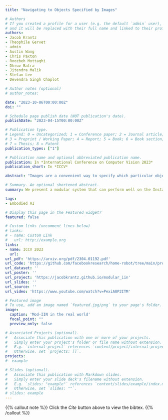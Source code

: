 ```yaml
---
title: "Navigating to Objects Specified by Images"

# Authors
# If you created a profile for a user (e.g. the default `admin` user), write the username (folder name) here 
# and it will be replaced with their full name and linked to their profile.
authors:
- Jacob Krantz
- Theophile Gervet
- admin
- Austin Wang
- Chris Paxton
- Roozbeh Mottaghi
- Dhruv Batra
- Jitendra Malik
- Stefan Lee
- Devendra Singh Chaplot

# Author notes (optional)
# author_notes:

date: "2023-10-06T00:00:00Z"
doi: ""

# Schedule page publish date (NOT publication's date).
publishDate: "2023-04-15T00:00:00Z"

# Publication type.
# Legend: 0 = Uncategorized; 1 = Conference paper; 2 = Journal article;
# 3 = Preprint / Working Paper; 4 = Report; 5 = Book; 6 = Book section;
# 7 = Thesis; 8 = Patent
publication_types: ["1"]

# Publication name and optional abbreviated publication name.
publication: In *International Conference on Computer Vision 2023*
publication_short: In *ICCV*

abstract: "Images are a convenient way to specify which particular object instance an embodied agent should navigate to. Solving this task requires semantic visual reasoning and exploration of unknown environments. We present a system that can perform this task in both simulation and the real world. Our modular method solves sub-tasks of exploration, goal instance re-identification, goal localization, and local navigation. We re-identify the goal instance in egocentric vision using feature-matching and localize the goal instance by projecting matched features to a map. Each sub-task is solved using off-the-shelf components requiring zero fine-tuning. On the HM3D InstanceImageNav benchmark, this system outperforms a baseline end-to-end RL policy 7x and a state-of-the-art ImageNav model 2.3x (56% vs 25% success). We deploy this system to a mobile robot platform and demonstrate effective real-world performance, achieving an 88% success rate across a home and an office environment."

# Summary. An optional shortened abstract.
summary: We present a modular system that can perform well on the Instance ImageNav task in both simulation and the real world.

tags:
- Embodied AI

# Display this page in the Featured widget?
featured: false

# Custom links (uncomment lines below)
# links:
# - name: Custom Link
#   url: http://example.org
links:
- name: ICCV 2023
  url: 
url_pdf: 'https://arxiv.org/pdf/2304.01192.pdf'
url_code: 'https://github.com/facebookresearch/home-robot/tree/main/projects/instanceimagenav'
url_dataset: ''
url_poster: ''
url_project: 'https://jacobkrantz.github.io/modular_iin'
url_slides: ''
url_source: ''
url_video: 'https://www.youtube.com/watch?v=PexiA8P2ITM'

# Featured image
# To use, add an image named `featured.jpg/png` to your page's folder. 
image: 
  caption: 'Mod-IIN in the real world'
  focal_point: ""
  preview_only: false

# Associated Projects (optional).
#   Associate this publication with one or more of your projects.
#   Simply enter your project's folder or file name without extension.
#   E.g. `internal-project` references `content/project/internal-project/index.md`.
#   Otherwise, set `projects: []`.
projects:
#- example

# Slides (optional).
#   Associate this publication with Markdown slides.
#   Simply enter your slide deck's filename without extension.
#   E.g. `slides: "example"` references `content/slides/example/index.md`.
#   Otherwise, set `slides: ""`.
# slides: example
---
```


{{% callout note %}}
Click the *Cite* button above to view the bibtex.
{{% /callout %}}